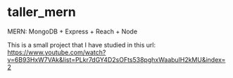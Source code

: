 # taller_mern

MERN: MongoDB + Express + Reach + Node

This is a small project that I have studied in this url:
https://www.youtube.com/watch?v=6B93HxW7VAk&list=PLkr7dGY4D2sOFts538pghxWaabulH2kMU&index=2
